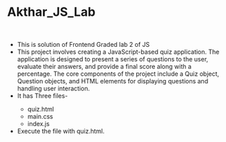 # Akthar_JS_Lab
<br>
<ul>
  <li> This is solution of Frontend Graded lab 2 of JS</li>
  <li> This project involves creating a JavaScript-based quiz application. The application is designed to present a series of questions to the user, evaluate their answers, and provide a final score along with a percentage. The core components of the project include a Quiz object, Question objects, and HTML elements for displaying questions and handling user interaction.</li>
  <li> It has Three files-</li>
  <ul>
    <li> quiz.html</li>
    <li> main.css</li>
    <li> index.js</li>
  </ul>
  <li> Execute the file with quiz.html.
</li>
</ul>
